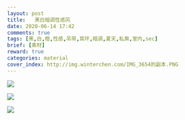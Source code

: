 ```yaml
---
layout: post
title:   黑白暗调性感风
date: 2020-06-14 17:42
comments: true
tags: [黑,白,橙,性感,吊带,耳环,暗调,夏天,私房,室内,sec]
brief: [素材]
reward: true
categories: material
cover_index: http://img.winterchen.com/IMG_3654的副本.PNG
---
```



![](http://img.winterchen.com/IMG_3654.PNG)


![](http://img.winterchen.com/IMG_3651.PNG)

![](http://img.winterchen.com/IMG_3653.PNG)

